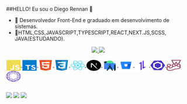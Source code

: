 ##HELLO! Eu sou o Diego Rennan 👋

- 🔭 Desenvolvedor Front-End e graduado em desenvolvimento de sistemas.
- 🌱HTML,CSS,JAVASCRIPT,TYPESCRIPT,REACT,NEXT.JS,SCSS, JAVA(ESTUDANDO).



<div align="center">
  <a href="https://github.com/Diegoh-dev">
  <img height="180em" src="https://github-readme-stats.vercel.app/api?username=Diegoh-dev&show_icons=true&theme=dark&include_all_commits=true&count_private=true"/>
  <img height="180em" src="https://github-readme-stats.vercel.app/api/top-langs/?username=Diegoh-dev&layout=compact&langs_count=7&theme=dark"/>
</div>
  
  
  <div style="display: inline_block"><br>
  <img align="center" alt="diego-Js" height="30" width="40" src="https://raw.githubusercontent.com/devicons/devicon/master/icons/javascript/javascript-plain.svg">
    <img align="center" alt="diego-Ts" height="30" width="40" src="https://github.com/devicons/devicon/blob/master/icons/typescript/typescript-original.svg">
  <img align="center" alt="diego-HTML" height="30" width="40" src="https://raw.githubusercontent.com/devicons/devicon/master/icons/html5/html5-original.svg">
  <img align="center" alt="diego-CSS" height="30" width="40" src="https://raw.githubusercontent.com/devicons/devicon/master/icons/css3/css3-original.svg">
     <img align="center" alt="diego-CSS" height="30" width="40" src="https://raw.githubusercontent.com/devicons/devicon/master/icons/react/react-original.svg">
        <img align="center" alt="diego-CSS" height="30" width="40" src="https://raw.githubusercontent.com/devicons/devicon/master/icons/nextjs/nextjs-original.svg">
             <img align="center" alt="diego-android-studio" height="30" width="40" src="https://github.com/devicons/devicon/blob/master/icons/androidstudio/androidstudio-original.svg">
                          <img align="center" alt="diego-bitbucket" height="30" width="40" src="https://github.com/devicons/devicon/blob/master/icons/bitbucket/bitbucket-original.svg">
                                 <img align="center" alt="diego-axios" height="30" width="40" src="https://github.com/devicons/devicon/blob/master/icons/axios/axios-plain.svg">
                                         <img align="center" alt="diego-eslint" height="30" width="40" src="https://github.com/devicons/devicon/blob/master/icons/eslint/eslint-plain.svg">
                                                       <img align="center" alt="diego-jest" height="30" width="40" src="https://github.com/devicons/devicon/blob/master/icons/jest/jest-plain.svg">
                                                             <img align="center" alt="diego-navigation" height="30" width="40" src="https://github.com/devicons/devicon/blob/master/icons/reactnavigation/reactnavigation-original.svg">
                                                       
 
 ##
<div>
    
  <a href="https://www.instagram.com/yo_diegoh/" target="_blank"><img src="https://img.shields.io/badge/-Instagram-%23E4405F?style=for-the-badge&logo=instagram&logoColor=white" target="_blank"></a>
  <a href = "mailto:diegoribeiro7890@gmail.com"><img src="https://img.shields.io/badge/-Gmail-%23333?style=for-the-badge&logo=gmail&logoColor=white" target="_blank"></a>
  <a href="https://www.linkedin.com/in/diego-costa-dev/" target="_blank"><img src="https://img.shields.io/badge/-LinkedIn-%230077B5?style=for-the-badge&logo=linkedin&logoColor=white" target="_blank"></a> 
</div>
    
   
    
